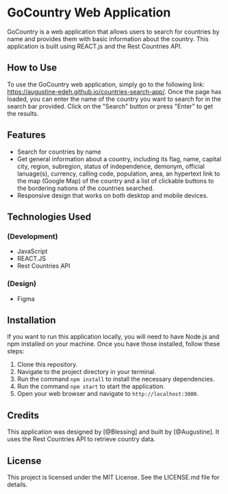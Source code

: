 

# GoCountry Web Application

GoCountry is a web application that allows users to search for countries by name and provides them with basic information about the country. This application is built using REACT.js and the Rest Countries API.

## How to Use

To use the GoCountry web application, simply go to the following link: https://augustine-edeh.github.io/countries-search-app/. Once the page has loaded, you can enter the name of the country you want to search for in the search bar provided. Click on the "Search" button or press "Enter" to get the results.


## Features

- Search for countries by name
- Get general information about a country, including  its flag, name, capital city, region, subregion, status of independence, demonym, official lanuage(s), currency, calling code, population, area, an hypertext link to the map (Google Map) of the country and a list of clickable buttons to the bordering nations of the countries searched.
- Responsive design that works on both desktop and mobile devices.

## Technologies Used

### (Development)
-  JavaScript
-  REACT.JS
- Rest Countries API

### (Design)
-  Figma


## Installation

If you want to run this application locally, you will need to have Node.js and npm installed on your machine. Once you have those installed, follow these steps:

1. Clone this repository.
2. Navigate to the project directory in your terminal.
3. Run the command `npm install` to install the necessary dependencies.
4. Run the command `npm start` to start the application.
5. Open your web browser and navigate to `http://localhost:3000`.

## Credits

This application was designed by [@Blessing] and built by [@Augustine]. It uses the Rest Countries API to retrieve country data. 

## License

This project is licensed under the MIT License. See the LICENSE.md file for details.


